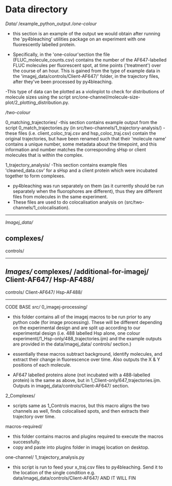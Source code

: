# Data directory
*Data/*
/example_python_output
*/one-colour*
- this section is an example of the output we would obtain after running the 'py4bleaching' utilities package on an experiment with one fluorescently labelled protein. 
  
- Specifically, in the 'one-colour'section the file (FLUC_molecule_counts.csv) contains the number of the AF647-labelled FLUC molecules per fluorescent spot, at time points ('treatment') over the course of an hour. This is gained from the type of example data in the 'imagej_data/controls/Client-AF647/' folder, in the trajectory files, after they've been processed by py4bleaching.

-This type of data can be plotted as a violinplot to check for distributions of molecule sizes using the script src/one-channel/molecule-size-plot/2_plotting_distribution.py. 


*/two-colour*

0_matching_trajectories/
-this section contains example output from the script 0_match_trajectories.py (in src/two-channels/1_trajectory-analysis/)
-these files (i.e. client_coloc_traj.csv and hsp_coloc_traj.csv) contain the original trajectories, but have been renamed such that their 'molecule name' contains a unique number, some metadata about the timepoint, and this information and number matches the corresponding sHsp or client molecules that is within the complex. 

1_trajectory_analysis/
-This section contains example files 'cleaned_data.csv' for a sHsp and a client protein which were incubated together to form complexes. 
- py4bleaching was run separately on them (as it currently should be run separately when the fluorophores are different), thus they are different files from molecules in the same experiment.
- These files are used to do colocalisation analysis on (src/two-channels/1_colocalisation).
  
----------------------------------------------------------------------------------

*Imagej_data/*

complexes/
-------------------
controls/



----------------------------------------------------------------------------------
*Images/*
complexes/
/additional-for-imagej/
Client-AF647/
Hsp-AF488/
-----------------
controls/
Client-AF647/
Hsp-AF488/








----------------------------------------------------------------------------------

CODE BASE
*src/*
0_imagej-processing/
- this folder contains all of the imagej macros to be run prior to any python code (for image processing). These will be different depending on the experimental design and are split up according to our experimental design (i.e. 488 labelled Hsp alone, one colour experiment(/1_Hsp-only/488_trajectories.ijm) and the example outputs are provided in the data/imagej_data/ controls/ section.)
  
- essentially these macros subtract background, identify molecules, and extract their change in fluorescence over time. Also outputs the X & Y positions of each molecule.
  
- AF647 labelled proteins alone (not incubated with a 488-labelled protein) is the same as above, but in 1_Client-only/647_trajectories.ijm. Outputs in imagej_data/controls/Client-AF647/ section. 

2_Complexes/
- scripts same as 1_Controls macros, but this macro aligns the two channels as well, finds colocalised spots, and then extracts their trajectory over time. 
  
macros-required/
- this folder contains macros and plugins required to execute the macros successfully.
- copy and paste into plugins folder in imagej location on desktop.

one-channel/
1_trajectory_analysis.py
- this script is run to feed your x_traj.csv files to py4bleaching. Send it to the location of the single condition e.g. data/imagej_data/controls/Client-AF647/ AND IT WILL FIN
